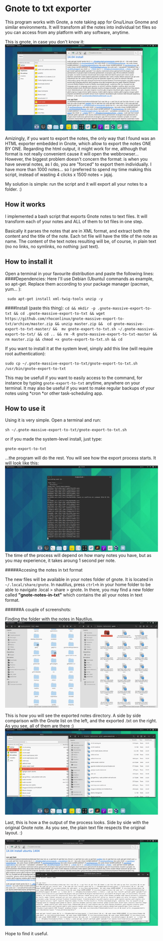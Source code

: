 Gnote to txt exporter
===========================

This program works with Gnote, a note taking app for Gnu/Linux Gnome and similar environments. It will transform all the notes into individual txt files so you can access from any platform with any software, anytime.  

This is gnote, in case you don't know it: 
![image](https://raw.githubusercontent.com/rhoconlinux/rhoconlinux.github.io/master/third-party-assets/cap1.png)

Amizingly, if you want to export the notes, the only way that I found was an HTML exporter embedded in Gnote, which allow to export the notes ONE BY ONE. Regarding the html output, it might work for me, although that format is not really convenient cause it will open the webbrowser... However, the biggest problem doesn't concern the format: is when you have several notes, as I do, you are "forced" to export them individually. I have more than 1000 notes... so I preferred to spend my time making this script, instead of wasting 4 clicks x 1500 notes = jajaj.

My solution is simple: run the script and it will export all your notes to a folder. :)


## How it works
I implemented a bash script that exports Gnote notes to text files. It will transform each of your notes and ALL of them to txt files in one step.

Basically it parses the notes that are in XML format, and extract both the content and the title of the note. Each txt file will have the title of the note as name. The content of the text notes resulting will be, of course, in plain text (no no links, no symlinks, no nothing: just text).   

## How to install it
Open a terminal in your favourite distribution and paste the following lines:
####Dependencies:
Here I'll use Debian (Ubuntu) commands as example, so apt-get. Replace them according to your package manager (pacman, yum... ): 

` sudo apt-get install xml-twig-tools unzip -y`

####Install (paste this thing):
`cd && mkdir -p .gnote-massive-export-to-txt && cd .gnote-massive-export-to-txt && wget https://github.com/rhoconlinux/gnote-massive-export-to-txt/archive/master.zip && unzip master.zip &&  cd gnote-massive-export-to-txt-master/ &&  mv gnote-export-to-txt.sh ~/.gnote-massive-export-to-txt/ && cd .. && rm -R gnote-massive-export-to-txt-master && rm master.zip && chmod +x gnote-export-to-txt.sh && cd
`

If you want to install it at the system level, simply add this line (will require root authentication):

`sudo cp ~/.gnote-massive-export-to-txt/gnote-export-to-txt.sh /usr/bin/gnote-export-to-txt`

This may be usefull if you want to easily access to the command, for instance by typing `gnote-export-to-txt` anytime, anywhere on your terminal. It may also be useful if you want to make regular backups of your notes using *cron *or other task-scheduling app. 

## How to use it
Using it is very simple. Open a terminal and run:

`sh ~/.gnote-massive-export-to-txt/gnote-export-to-txt.sh`

or if you made the system-level install, just type:

`gnote-export-to-txt`

...the program will do the rest. You will see how the export process starts. It will look like this:
![image](https://raw.githubusercontent.com/rhoconlinux/rhoconlinux.github.io/master/third-party-assets/cap3.png)
The time of the process will depend on how many notes you have, but as you may experience, it takes aroung 1 second per note. 

#####Accesing the notes in txt format

The new files will be available in your notes folder of gnote. It is located in `~/.local/share/gnote`. In nautilus, press `ctrl+h` in your home folder to be able to navigate .local > share > gnote. In there, you may find a new folder called **"gnote-notes-in-txt"** which contains the all your notes in text format. 

######A couple of screenshots:

Finding the folder with the notes in Nautilus. 
![image](https://raw.githubusercontent.com/rhoconlinux/rhoconlinux.github.io/master/third-party-assets/cap4.png)


This is how you will see the exported notes directory. A side by side comparison with the Gnote list on the left, and the exported .txt on the right. As you see, all of them are there :)
![image](https://raw.githubusercontent.com/rhoconlinux/rhoconlinux.github.io/master/third-party-assets/cap5.png)

Last, this is how a the output of the process looks. Side by side with the original Gnote note. As you see, the plain text file respects the original layout. :)

![image](https://raw.githubusercontent.com/rhoconlinux/rhoconlinux.github.io/master/third-party-assets/cap6.png)

Hope to find it useful. 


 

